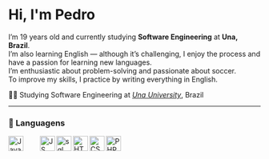 # Hi, I'm Pedro 

I’m 19 years old and currently studying **Software Engineering** at **Una, Brazil**.  
I’m also learning English — although it’s challenging, I enjoy the process and have a passion for learning new languages.  
I’m enthusiastic about problem-solving and passionate about soccer.  
To improve my skills, I practice by writing everything in English.  

👨‍🎓 Studying Software Engineering at [*Una University*](https://www.una.br), Brazil


---
### 🤖 Languagens 
<img
  align="left"
  alt="Java"
  title="Java"
  width="30px"
  style="padding-right:30px"
  src="https://cdn.jsdelivr.net/gh/devicons/devicon@latest/icons/java/java-original.svg"
  />
 <img 
  align="left"
  alt="JS"
  title="JavaS"
  width="30px"
   src="https://cdn.jsdelivr.net/gh/devicons/devicon@latest/icons/javascript/javascript-original.svg"
  />
 <img 
  align="left"
  alt="sql"
  title="Sql"
  width="30px"
   src="https://cdn.jsdelivr.net/gh/devicons/devicon@latest/icons/mysql/mysql-original.svg"
   />
  <img
  align="left"
  alt="HTML"
  title="HTML"
  width="30px"
    src="https://cdn.jsdelivr.net/gh/devicons/devicon@latest/icons/html5/html5-original.svg"
    />
  <img
  align="left"
  alt="CSS"
  title="CSS"
  width="30px"
  src="https://cdn.jsdelivr.net/gh/devicons/devicon@latest/icons/css3/css3-original.svg"
    />
    <img
      align="left"
      alt="PHP"
      title="PHP"
      width="30px"
      src="https://cdn.jsdelivr.net/gh/devicons/devicon@latest/icons/php/php-original.svg"
      />

          
          





